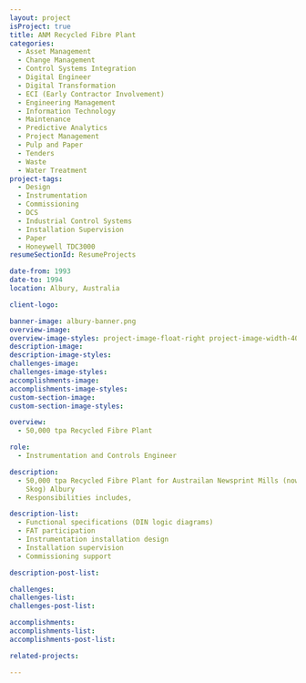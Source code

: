 ```yaml
---
layout: project
isProject: true
title: ANM Recycled Fibre Plant
categories:
  - Asset Management
  - Change Management
  - Control Systems Integration
  - Digital Engineer
  - Digital Transformation
  - ECI (Early Contractor Involvement)
  - Engineering Management
  - Information Technology
  - Maintenance
  - Predictive Analytics
  - Project Management
  - Pulp and Paper
  - Tenders
  - Waste
  - Water Treatment
project-tags:
  - Design
  - Instrumentation
  - Commissioning
  - DCS
  - Industrial Control Systems
  - Installation Supervision
  - Paper
  - Honeywell TDC3000
resumeSectionId: ResumeProjects

date-from: 1993
date-to: 1994
location: Albury, Australia

client-logo:

banner-image: albury-banner.png
overview-image:
overview-image-styles: project-image-float-right project-image-width-40
description-image:
description-image-styles:
challenges-image:
challenges-image-styles:
accomplishments-image:
accomplishments-image-styles:
custom-section-image:
custom-section-image-styles:

overview:
  - 50,000 tpa Recycled Fibre Plant

role:
  - Instrumentation and Controls Engineer

description:
  - 50,000 tpa Recycled Fibre Plant for Austrailan Newsprint Mills (now Norske
    Skog) Albury
  - Responsibilities includes,

description-list:
  - Functional specifications (DIN logic diagrams)
  - FAT participation
  - Instrumentation installation design
  - Installation supervision
  - Commissioning support

description-post-list:

challenges:
challenges-list:    
challenges-post-list:    

accomplishments:
accomplishments-list:    
accomplishments-post-list:    

related-projects:

---
```

